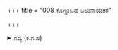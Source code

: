 +++
title = "008 ಕೊಣ್ಡುಬಹ ಬಲುನಾಯಕರ"

+++

<details><summary>ಗದ್ಯ (ಕ.ಗ.ಪ) </summary>

8. ಆ ಭೀಷ್ಮನು, ಯುದ್ಧಕ್ಕೆ ಹೋಗಿ  ತನ್ನ ಎದುರು ಬರುತ್ತಿದ್ದ ಪಾಂಡವಸೇನಾ ನಾಯಕರನ್ನು, ಅವರ ತಪ್ಪಿಗಾಗಿ ಕೋಪದಿಂದ , ಬಾಣಪ್ರಯೋಗದಿದ ಅವರೆಲ್ಲಾ ಚದುರಿಹೋಗುವಂತೆ ಮಾಡಿ ಆಯಾ ಸೇನೆಯ ನಾಯಕರನ್ನು  ಉತ್ಸಾಹಗೊಳಿಸಿ  ಅತಿಶೂರನಾದ ಅಭಿಮನ್ಯು ಸಾತ್ಯಕಿ  ಅತಿಶೂರನಾದ ಘಟೋದ್ಗಚನನ್ನು ಎದುರಿಸಲು ಸರಿಸಮಾನತೆಯಿಂದ  ಭೀಷ್ಮನು ಹೋರಾಡಿದನು.
</details>
